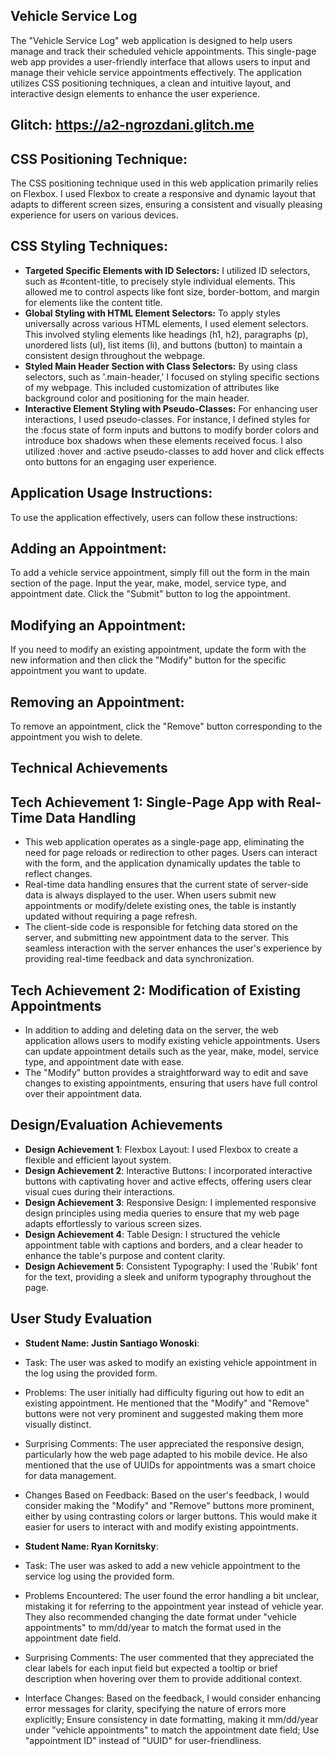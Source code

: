 ## Vehicle Service Log
The "Vehicle Service Log" web application is designed to help users manage and track their scheduled vehicle appointments. This single-page web app provides a user-friendly interface that allows users to input and manage their vehicle service appointments effectively. The application utilizes CSS positioning techniques, a clean and intuitive layout, and interactive design elements to enhance the user experience.

## Glitch: https://a2-ngrozdani.glitch.me

## CSS Positioning Technique:
The CSS positioning technique used in this web application primarily relies on Flexbox. I used Flexbox to create a responsive and dynamic layout that adapts to different screen sizes, ensuring a consistent and visually pleasing experience for users on various devices. 

## CSS Styling Techniques:

- **Targeted Specific Elements with ID Selectors:** I utilized ID selectors, such as #content-title, to precisely style individual elements. This allowed me to control aspects like font size, border-bottom, and margin for elements like the content title.
- **Global Styling with HTML Element Selectors:** To apply styles universally across various HTML elements, I used element selectors. This involved styling elements like headings (h1, h2), paragraphs (p), unordered lists (ul), list items (li), and buttons (button) to maintain a consistent design throughout the webpage.
- **Styled Main Header Section with Class Selectors:** By using class selectors, such as '.main-header,' I focused on styling specific sections of my webpage. This included customization of attributes like background color and positioning for the main header.
- **Interactive Element Styling with Pseudo-Classes:** For enhancing user interactions, I used pseudo-classes. For instance, I defined styles for the :focus state of form inputs and buttons to modify border colors and introduce box shadows when these elements received focus. I also utilized :hover and :active pseudo-classes to add hover and click effects onto buttons for an engaging user experience.

## Application Usage Instructions:
To use the application effectively, users can follow these instructions:

## Adding an Appointment: 
To add a vehicle service appointment, simply fill out the form in the main section of the page. Input the year, make, model, service type, and appointment date. Click the "Submit" button to log the appointment.

## Modifying an Appointment: 
If you need to modify an existing appointment, update the form with the new information and then click the "Modify" button for the specific appointment you want to update.

## Removing an Appointment: 
To remove an appointment, click the "Remove" button corresponding to the appointment you wish to delete.

## Technical Achievements
## Tech Achievement 1: Single-Page App with Real-Time Data Handling
- This web application operates as a single-page app, eliminating the need for page reloads or redirection to other pages. Users can interact with the form, and the application dynamically updates the table to reflect changes. 
- Real-time data handling ensures that the current state of server-side data is always displayed to the user. When users submit new appointments or modify/delete existing ones, the table is instantly updated without requiring a page refresh.
- The client-side code is responsible for fetching data stored on the server, and submitting new appointment data to the server. This seamless interaction with the server enhances the user's experience by providing real-time feedback and data synchronization.
## Tech Achievement 2: Modification of Existing Appointments
- In addition to adding and deleting data on the server, the web application allows users to modify existing vehicle appointments. Users can update appointment details such as the year, make, model, service type, and appointment date with ease.
- The "Modify" button provides a straightforward way to edit and save changes to existing appointments, ensuring that users have full control over their appointment data.

## Design/Evaluation Achievements

- **Design Achievement 1**: Flexbox Layout: I used Flexbox to create a flexible and efficient layout system. 
- **Design Achievement 2**: Interactive Buttons: I incorporated interactive buttons with captivating hover and active effects, offering users clear visual cues during their interactions.
- **Design Achievement 3**: Responsive Design: I implemented responsive design principles using media queries to ensure that my web page adapts effortlessly to various screen sizes.
- **Design Achievement 4**: Table Design: I structured the vehicle appointment table with captions and borders, and a clear header to enhance the table's purpose and content clarity.
- **Design Achievement 5**: Consistent Typography: I used the 'Rubik' font for the text, providing a sleek and uniform typography throughout the page. 

## User Study Evaluation

- **Student Name: Justin Santiago Wonoski**:
- Task: The user was asked to modify an existing vehicle appointment in the log using the provided form.

- Problems: The user initially had difficulty figuring out how to edit an existing appointment. He mentioned that the "Modify" and "Remove" buttons were not very prominent and suggested making them more visually distinct.

- Surprising Comments: The user appreciated the responsive design, particularly how the web page adapted to his mobile device. He also mentioned that the use of UUIDs for appointments was a smart choice for data management.

- Changes Based on Feedback: Based on the user's feedback, I would consider making the "Modify" and "Remove" buttons more prominent, either by using contrasting colors or larger buttons. This would make it easier for users to interact with and modify existing appointments.

- **Student Name: Ryan Kornitsky**:
- Task: The user was asked to add a new vehicle appointment to the service log using the provided form.

- Problems Encountered: The user found the error handling a bit unclear, mistaking it for referring to the appointment year instead of vehicle year. They also recommended changing the date format under "vehicle appointments" to mm/dd/year to match the format used in the appointment date field.

- Surprising Comments: The user commented that they appreciated the clear labels for each input field but expected a tooltip or brief description when hovering over them to provide additional context.

- Interface Changes: Based on the feedback, I would consider enhancing error messages for clarity, specifying the nature of errors more explicitly; Ensure consistency in date formatting, making it mm/dd/year under "vehicle appointments" to match the appointment date field; Use "appointment ID" instead of "UUID" for user-friendliness.
